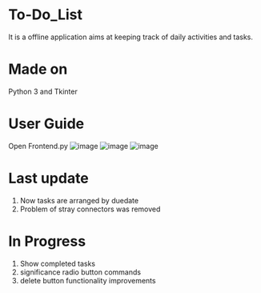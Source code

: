 # To-Do_List
It is a offline application aims at keeping track of daily activities and tasks.

# Made on 
Python 3 and Tkinter
# User Guide
Open Frontend.py
![image](https://user-images.githubusercontent.com/79650452/119090570-67a19400-ba29-11eb-9a68-724166c16c9f.png)
![image](https://user-images.githubusercontent.com/79650452/119090601-725c2900-ba29-11eb-9792-54a09cb22e8b.png)
![image](https://user-images.githubusercontent.com/79650452/119090636-7ee08180-ba29-11eb-934b-4fdb27a534ce.png)

# Last update
1. Now tasks are arranged by duedate
2. Problem of stray connectors was removed

# In Progress
1. Show completed tasks
2. significance radio button commands
3. delete button functionality improvements
